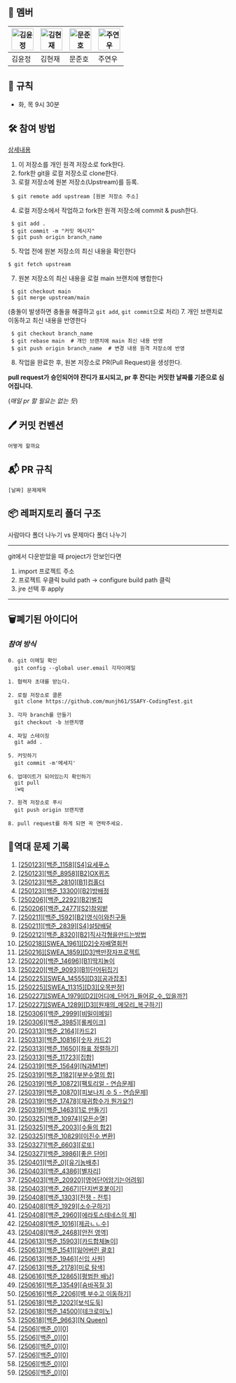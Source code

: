 ## 🐣 **멤버**

|<img src="asset/squrtle.webp" alt="김윤정" width="50" height="50">|<img src="asset/meowth.webp" alt="김현재" width="50" height="50">|<img src="asset/psyduck.webp" alt="문준호" width="50" height="50">|<img src="asset/bu.webp" alt="주연우" width="50" height="50">|
|---|---|---|---|
|김윤정|김현재|문준호|주연우|
## 📌 **규칙**
- 화, 목 9시 30분

## 🛠️ **참여 방법**

[상세내용](https://velog.io/@jisubin12/Github-%EC%99%B8%EB%B6%80%EC%A0%80%EC%9E%A5%EC%86%8C-fork-pull-request-%EB%8F%99%EA%B8%B0%ED%99%94-%ED%95%98%EA%B8%B0)

1. 이 저장소를 개인 원격 저장소로 fork한다.
2. fork한 git을 로컬 저장소로 clone한다.
3. 로컬 저장소에 원본 저장소(Upstream)를 등록.
```
 $ git remote add upstream [원본 저장소 주소]
```
4. 로컬 저장소에서 작업하고 fork한 원격 저장소에 commit & push한다.
```
 $ git add .
 $ git commit -m "커밋 메시지"
 $ git push origin branch_name
```
5. 작업 전에 원본 저장소의 최신 내용을 확인한다
```
$ git fetch upstream
```
7. 원본 저장소의 최신 내용을 로컬 main 브랜치에 병합한다
```
 $ git checkout main
 $ git merge upstream/main
```
(충돌이 발생하면 충돌을 해결하고 `git add`, `git commit`으로 처리)
7. 개인 브랜치로 이동하고 최신 내용을 반영한다
```
 $ git checkout branch_name
 $ git rebase main  # 개인 브랜치에 main 최신 내용 반영
 $ git push origin branch_name  # 변경 내용 원격 저장소에 반영
```
8. 작업을 완료한 후, 원본 저장소로 PR(Pull Request)을 생성한다.

**pull request가 승인되어야 잔디가 표시되고, pr 후 잔디는 커밋한 날짜를 기준으로 심어집니다.**

 (*매일 pr 할 필요는 없는 듯*)

## 🖊️ **커밋 컨벤션**
```
어떻게 할까요
```

## 📬 **PR 규칙**

```
[날짜] 문제제목
```

## 📦 **레퍼지토리 폴더 구조**
사람마다 폴더 나누기 vs 문제마다 폴더 나누기

---
git에서 다운받았을 때 project가 안보인다면
1. import 프로젝트 주소
2. 프로젝트 우클릭 build path -> configure build path 클릭
3. jre 선택 후 apply

---
## 🗑️폐기된 아이디어
### *참여 방식*
```
0. git 이메일 확인
  git config --global user.email 각자이메일

1. 협력자 초대를 받는다.

2. 로컬 저장소로 클론
  git clone https://github.com/munjh61/SSAFY-CodingTest.git

3. 각자 branch를 만들기
  git checkout -b 브랜치명

4. 파일 스테이징
  git add .

5. 커밋하기
  git commit -m'메세지'

6. 업데이트가 되어있는지 확인하기
  git pull
  :wq

7. 원격 저장소로 푸시
  git push origin 브랜치명

8. pull request를 하게 되면 꼭 연락주세요.

```

## 🚀역대 문제 기록
1. [[250123][백준_1158][S4]요세푸스](https://www.acmicpc.net/problem/1158)  
2. [[250123][백준_8958][B2]OX퀴즈](https://www.acmicpc.net/problem/8958)  
3. [[250123][백준_2810][B1]컵홀더](https://www.acmicpc.net/problem/2810)  
4. [[250123][백준_13300][B2]방배정](https://www.acmicpc.net/problem/13300)  
5. [[250206][백준_2292][B2]벌집](https://www.acmicpc.net/problem/2292)  
6. [[250206][백준_2477][S2]참외밭](https://www.acmicpc.net/problem/2477)  
7. [[250211][백준_1592][B2]영식이와친구들](https://www.acmicpc.net/problem/1592)  
8. [[250211][백준_2839][S4]설탕배달](https://www.acmicpc.net/problem/2839)  
9. [[250212][백준_8320][B2]직사각형을만드는방법](https://www.acmicpc.net/problem/8320)  
10. [[250218][SWEA_1961][D2]숫자배열회전](https://swexpertacademy.com/main/code/problem/problemDetail.do?contestProbId=AV5Pq-OKAVYDFAUq&categoryId=AV5Pq-OKAVYDFAUq&categoryType=CODE&problemTitle=1961&orderBy=FIRST_REG_DATETIME&selectCodeLang=ALL&select-1=&pageSize=10&pageIndex=1)
11. [[250216][SWEA_1859][D3]백만장자프로젝트](https://swexpertacademy.com/main/code/problem/problemDetail.do?contestProbId=AV5LrsUaDxcDFAXc&categoryId=AV5LrsUaDxcDFAXc&categoryType=CODE&problemTitle=1859&orderBy=FIRST_REG_DATETIME&selectCodeLang=ALL&select-1=&pageSize=10&pageIndex=1)
12. [[250220][백준_14696][B1]딱지놀이](https://www.acmicpc.net/problem/14696)
13. [[250220][백준_9093][B1]단어뒤집기](https://www.acmicpc.net/problem/9093)
14. [[250225][SWEA_14555][D3][공과잡초]](https://swexpertacademy.com/main/code/problem/problemDetail.do?contestProbId=AYGtoa3qARcDFARC&categoryId=AYGtoa3qARcDFARC&categoryType=CODE&problemTitle=14555&orderBy=FIRST_REG_DATETIME&selectCodeLang=ALL&select-1=&pageSize=10&pageIndex=1)
15. [[250225][SWEA_11315][D3][오목판정]](https://swexpertacademy.com/main/code/problem/problemDetail.do?contestProbId=AXaSUPYqPYMDFASQ&categoryId=AXaSUPYqPYMDFASQ&categoryType=CODE&problemTitle=%EC%98%A4%EB%AA%A9+%ED%8C%90%EC%A0%95&orderBy=FIRST_REG_DATETIME&selectCodeLang=ALL&select-1=&pageSize=10&pageIndex=1)
16. [[250227][SWEA_1979][D2][어디에_단어가_들어갈_수_있을까?]](https://swexpertacademy.com/main/code/problem/problemDetail.do?contestProbId=AV5PuPq6AaQDFAUq&categoryId=AV5PuPq6AaQDFAUq&categoryType=CODE&problemTitle=1979&orderBy=FIRST_REG_DATETIME&selectCodeLang=ALL&select-1=&pageSize=10&pageIndex=1)
17. [[250227][SWEA_1289][D3][원재의_메모리_복구하기]](https://swexpertacademy.com/main/code/problem/problemDetail.do?contestProbId=AV19AcoKI9sCFAZN&categoryId=AV19AcoKI9sCFAZN&categoryType=CODE&problemTitle=1289&orderBy=FIRST_REG_DATETIME&selectCodeLang=ALL&select-1=&pageSize=10&pageIndex=1)
18. [[250306][백준_2999][비밀이메일]](https://www.acmicpc.net/problem/2999) 
19. [[250306][백준_3985][롤케이크]](https://www.acmicpc.net/problem/3985) 
20. [[250313][백준_2164][카드2]](https://www.acmicpc.net/problem/2164) 
21. [[250313][백준_10816][숫자 카드2]](https://www.acmicpc.net/problem/10816) 
22. [[250313][백준_11650][좌표 정렬하기]](https://www.acmicpc.net/problem/11650) 
23. [[250313][백준_11723][집합]](https://www.acmicpc.net/problem/11723) 
24. [[250319][백준_15649][N과M1번]](https://www.acmicpc.net/problem/15649) 
25. [[250319][백준_1182][부분수열의 합]](https://www.acmicpc.net/problem/1182) 
26. [[250319][백준_10872][팩토리얼 - 연습문제]](https://www.acmicpc.net/problem/10872) 
27. [[250319][백준_10870][피보나치 수 5 - 연습문제]](https://www.acmicpc.net/problem/10870) 
28. [[250319][백준_17478][재귀함수가 뭔가요?]](https://www.acmicpc.net/problem/17478) 
29. [[250319][백준_1463][1로 만들기]](https://www.acmicpc.net/problem/1463) 
30. [[250325][백준_10974][모든순열]](https://www.acmicpc.net/problem/10974) 
31. [[250325][백준_2003][수들의 합2]](https://www.acmicpc.net/problem/2003)
32. [[250325][백준_10829][이진수 변환]](https://www.acmicpc.net/problem/10829)
33. [[250327][백준_6603][로또]](https://www.acmicpc.net/problem/6603)
34. [[250327][백준_3986][좋은 단어]](https://www.acmicpc.net/problem/3986)
35. [[250401][백준_0][유기농배추]](https://www.acmicpc.net/problem/0)
36. [[250403][백준_4386][별자리]](https://www.acmicpc.net/problem/4386)
37. [[250403][백준_20920][영어단어암기는어려워]](https://www.acmicpc.net/problem/20920)
38. [[250403][백준_2667][단지번호붙이기]](https://www.acmicpc.net/problem/2667)
39. [[250408][백준_1303][전쟁 - 전투]](https://www.acmicpc.net/problem/1303)
40. [[250408][백준_1929][소수구하기]](https://www.acmicpc.net/problem/1929)
41. [[250408][백준_2960][에라토스테네스의 체]](https://www.acmicpc.net/problem/2960)
42. [[250408][백준_1016][제곱ㄴㄴ수]](https://www.acmicpc.net/problem/1016)
43. [[250408][백준_2468][안전 영역]](https://www.acmicpc.net/problem/2468)
44. [[250613][백준_15903][카드합체놀이]](https://www.acmicpc.net/problem/15903)
45. [[250613][백준_1541][잃어버린 괄호]](https://www.acmicpc.net/problem/1541)
46. [[250613][백준_1946][신입 사원]](https://www.acmicpc.net/problem/1946)
47. [[250613][백준_2178][미로 탐색]](https://www.acmicpc.net/problem/2178)
48. [[250616][백준_12865][평범한 배낭]](https://www.acmicpc.net/problem/12865)
49. [[250616][백준_13549][숨바꼭질 3]](https://www.acmicpc.net/problem/13549)
50. [[250616][백준_2206][벽 부수고 이동하기]](https://www.acmicpc.net/problem/2206)
51. [[250618][백준_1202][보석도둑]](https://www.acmicpc.net/problem/1202)
52. [[250618][백준_14500][테크로미노]](https://www.acmicpc.net/problem/14500)
53. [[250618][백준_9663][N Queen]](https://www.acmicpc.net/problem/9663)
54. [[2506][백준_0][0]](https://www.acmicpc.net/problem/0)
55. [[2506][백준_0][0]](https://www.acmicpc.net/problem/0)
56. [[2506][백준_0][0]](https://www.acmicpc.net/problem/0)
57. [[2506][백준_0][0]](https://www.acmicpc.net/problem/0)
58. [[2506][백준_0][0]](https://www.acmicpc.net/problem/0)
59. [[2506][백준_0][0]](https://www.acmicpc.net/problem/0)
